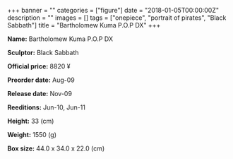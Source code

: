 +++
banner = ""
categories = ["figure"]
date = "2018-01-05T00:00:00Z"
description = ""
images = []
tags = ["onepiece", "portrait of pirates", "Black Sabbath"]
title = "Bartholomew Kuma P.O.P DX"
+++

**Name:** Bartholomew Kuma P.O.P DX

**Sculptor:** Black Sabbath

**Official price:** 8820 ¥

**Preorder date:** Aug-09

**Release date:** Nov-09

**Reeditions:** Jun-10, Jun-11

**Height:** 33 (cm)

**Weight:** 1550 (g)

**Box size:** 44.0 x 34.0 x 22.0 (cm)


